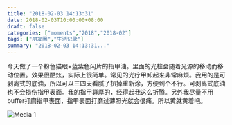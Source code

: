 ```yaml
---
title: "2018-02-03 14:13:31"
date: 2018-02-03T10:00:00+08:00
draft: false
categories: ["moments","2018","2018-02"]
tags: ["朋友圈","生活记录"]
summary: "2018-02-03 14:13:31..."
---
```


今天做了一个粉色猫眼+蓝紫色闪片的指甲油。里面的光柱会随着光源的移动而移动位置。效果很酷炫，实际上很简单。常见的光疗甲卸起来非常麻烦。我用的是可剥离式的底油，所以可以三四天看腻了扒掉重新涂，方便到个不行。可剥离式底油也不会损伤指甲表面。我的指甲算厚的，经得起我这么折腾。另外我尽量不用buffer打磨指甲表面，指甲表面打磨过薄照光就会很痛。所以黄就黄着吧。

![Media 1](/Moments/photos/2018-02-03/201802031413310.jpg)

